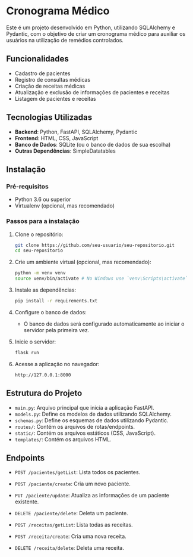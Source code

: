 # Cronograma Médico

Este é um projeto desenvolvido em Python, utilizando SQLAlchemy e Pydantic, com o objetivo de criar um cronograma médico para auxiliar os usuários na utilização de remédios controlados.

## Funcionalidades

- Cadastro de pacientes
- Registro de consultas médicas
- Criação de receitas médicas
- Atualização e exclusão de informações de pacientes e receitas
- Listagem de pacientes e receitas

## Tecnologias Utilizadas

- **Backend**: Python, FastAPI, SQLAlchemy, Pydantic
- **Frontend**: HTML, CSS, JavaScript
- **Banco de Dados**: SQLite (ou o banco de dados de sua escolha)
- **Outras Dependências**: SimpleDatatables

## Instalação

### Pré-requisitos

- Python 3.6 ou superior
- Virtualenv (opcional, mas recomendado)

### Passos para a instalação

1. Clone o repositório:
    ```bash
    git clone https://github.com/seu-usuario/seu-repositorio.git
    cd seu-repositorio
    ```

2. Crie um ambiente virtual (opcional, mas recomendado):
    ```bash
    python -m venv venv
    source venv/bin/activate # No Windows use `venv\Scripts\activate`
    ```

3. Instale as dependências:
    ```bash
    pip install -r requirements.txt
    ```

4. Configure o banco de dados:
    - O banco de dados será configurado automaticamente ao iniciar o servidor pela primeira vez.

5. Inicie o servidor:
    ```bash
    flask run
    ```

6. Acesse a aplicação no navegador:
    ```
    http://127.0.0.1:8000
    ```

## Estrutura do Projeto

- `main.py`: Arquivo principal que inicia a aplicação FastAPI.
- `models.py`: Define os modelos de dados utilizando SQLAlchemy.
- `schemas.py`: Define os esquemas de dados utilizando Pydantic.
- `routes/`: Contém os arquivos de rotas/endpoints.
- `static/`: Contém os arquivos estáticos (CSS, JavaScript).
- `templates/`: Contém os arquivos HTML.

## Endpoints

- `POST /pacientes/getList`: Lista todos os pacientes.
- `POST /paciente/create`: Cria um novo paciente.
- `PUT /paciente/update`: Atualiza as informações de um paciente existente.
- `DELETE /paciente/delete`: Deleta um paciente.

- `POST /receitas/getList`: Lista todas as receitas.
- `POST /receita/create`: Cria uma nova receita.
- `DELETE /receita/delete`: Deleta uma receita.
